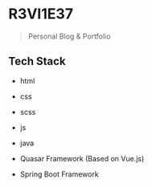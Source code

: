# R3VI1E37

> Personal Blog & Portfolio

## Tech Stack

- html

- css

- scss

- js

- java

- Quasar Framework (Based on Vue.js)

- Spring Boot Framework
